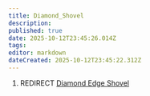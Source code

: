 ```yaml
---
title: Diamond_Shovel
description: 
published: true
date: 2025-10-12T23:45:26.014Z
tags: 
editor: markdown
dateCreated: 2025-10-12T23:45:22.312Z
---
```


1.  REDIRECT [Diamond Edge Shovel](Diamond_Edge_Shovel "wikilink")